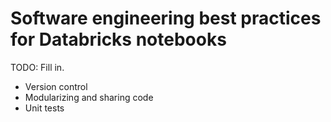 # Software engineering best practices for Databricks notebooks

TODO: Fill in.

* Version control
* Modularizing and sharing code
* Unit tests
